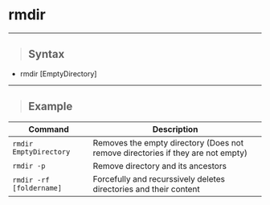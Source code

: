 # rmdir

---

> ## **Syntax**

- rmdir [EmptyDirectory]

---

> ## **Example**

| **Command**   | **Description**   | 
| --------------|-------------------|
| `rmdir EmptyDirectory` | Removes the empty directory (Does not remove directories if they are not empty) |
| `rmdir -p` | Remove directory and its ancestors |
| `rmdir -rf [foldername]` | Forcefully and recurssively deletes directories and their content |